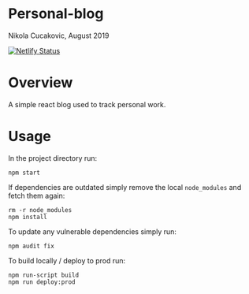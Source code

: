 # Personal-blog
Nikola Cucakovic, August 2019

[![Netlify Status](https://api.netlify.com/api/v1/badges/a7c17832-cf4f-4761-bcf3-59a652ff9bf9/deploy-status)](https://app.netlify.com/sites/reverent-davinci-a4289d/deploys)

# Overview
A simple react blog used to track personal work.

# Usage
In the project directory run:
```
npm start
```

If dependencies are outdated simply remove the local `node_modules` and fetch them again:
```
rm -r node_modules
npm install
```

To update any vulnerable dependencies simply run:
```
npm audit fix
```

To build locally / deploy to prod run:
```
npm run-script build
npm run deploy:prod
```
